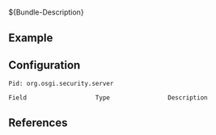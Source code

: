 # 

${Bundle-Description}

## Example

## Configuration

	Pid: org.osgi.security.server
	
	Field					Type				Description
		
	
## References

